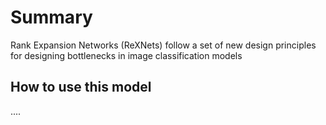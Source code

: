 <!--
Type: model-index
Models:
  - Name: RexNet3
    SOTAgentsdata:
        some field: 10        
    Results: rexnet3-results.yaml
-->
# Summary

Rank Expansion Networks (ReXNets) follow a set of new design principles for designing bottlenecks in image classification models

## How to use this model

....